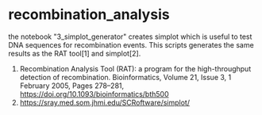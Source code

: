 # recombination_analysis

the notebook "3_simplot_generator" creates simplot which is useful to test DNA sequences for recombination events. This scripts generates the same results as the RAT tool[1] and simplot[2].  


1. Recombination Analysis Tool (RAT): a program for the high-throughput detection of recombination. Bioinformatics, Volume 21, Issue 3, 1 February 2005, Pages 278–281, https://doi.org/10.1093/bioinformatics/bth500
2. https://sray.med.som.jhmi.edu/SCRoftware/simplot/ 
